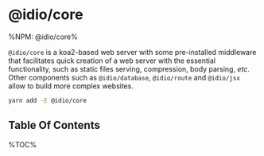 # @idio/core

%NPM: @idio/core%

`@idio/core` is a koa2-based web server with some pre-installed middleware that facilitates quick creation of a web server with the essential functionality, such as static files serving, compression, body parsing, _etc_. Other components such as `@idio/database`, `@idio/route` and `@idio/jsx` allow to build more complex websites.

```sh
yarn add -E @idio/core
```

## Table Of Contents

%TOC%
